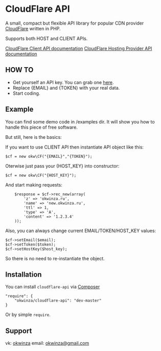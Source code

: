 # CloudFlare API #
A small, compact but flexible API library for popular CDN provider [CloudFlare](http://cloudflare.com) written in PHP.

Supports both HOST and CLIENT APIs.

[CloudFlare Client API documentation](https://www.cloudflare.com/docs/client-api.html)
[CloudFlare Hosting Provider API documentation](http://www.cloudflare.com/docs/host-api.html)

## HOW TO ##

* Get yourself an API key. You can grab one [here](https://www.cloudflare.com/my-account).
* Replace {EMAIL} and {TOKEN} with your real data.
* Start coding.

## Example ##
You can find some demo code in /examples dir. It will show you how to handle this piece of free software.

But still, here is the basics:

If you want to use CLIENT API then instantiate API object like this:

```
$cf = new okw\CF("{EMAIL}","{TOKEN}");

```

Oterwise just pass your {HOST_KEY} into constructor:

```
$cf = new okw\CF("{HOST_KEY}");

```
And start making requests:

```
    $response = $cf->rec_new(array(
        'z' => 'okwinza.ru',
        'name' => 'new.okwinza.ru',
        'ttl' => 1,
        'type' => 'A',
        'content' => '1.2.3.4'
    ));

```

Also, you can always change current EMAIL/TOKEN/HOST_KEY values:
```
$cf->setEmail($email);
$cf->setToken($token);
$cf->setHostKey($host_key);

```
So there is no need to re-instantiate the object.


## Installation ##
You can install `cloudflare-api` via [Composer](http://getcomposer.org/)
```
"require": {
    "okwinza/cloudflare-api": "dev-master"
}
```
  
Or by simple `require`.

## Support ##
vk: [okwinza](https://vk.com/okwinza) 
email: <okwinza@gmail.com>  

 
